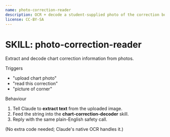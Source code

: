 ```yaml
---
name: photo-correction-reader
description: OCR + decode a student-supplied photo of the correction box
license: CC-BY-SA
---
```

# SKILL: photo-correction-reader
Extract and decode chart correction information from photos.

Triggers
- "upload chart photo"
- "read this correction"
- "picture of corner"

Behaviour
1. Tell Claude to **extract text** from the uploaded image.
2. Feed the string into the **chart-correction-decoder** skill.
3. Reply with the same plain-English safety call.

(No extra code needed; Claude's native OCR handles it.)
